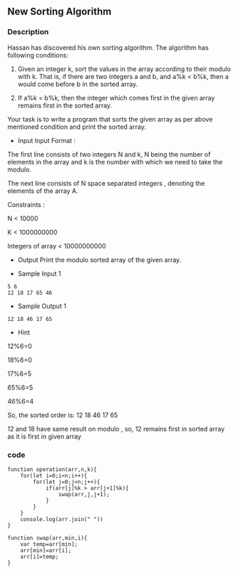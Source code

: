 ## New Sorting Algorithm

### Description

Hassan has discovered his own sorting algorithm. The algorithm has following conditions:

1. Given an integer k, sort the values in the array according to their modulo with k. That is, if there are two integers a and b, and a%k < b%k, then a would come before b in the sorted array.

2. If a%k = b%k, then the integer which comes first in the given array remains first in the sorted array.

Your task is to write a program that sorts the given array as per above mentioned condition and print the sorted array.

- Input
  Input Format :

The first line consists of two integers N and k, N being the number of elements in the array and k is the number with which we need to take the modulo.

The next line consists of N space separated integers , denoting the elements of the array A.

Constraints :

N < 10000

K < 1000000000

Integers of array < 10000000000

- Output
  Print the modulo sorted array of the given array.

* Sample Input 1

```
5 6
12 18 17 65 46
```

- Sample Output 1

```
12 18 46 17 65
```

- Hint

12%6=0

18%6=0

17%6=5

65%6=5

46%6=4

So, the sorted order is: 12 18 46 17 65

12 and 18 have same result on modulo , so, 12 remains first in sorted array as it is first in given array

### code

```
function operation(arr,n,k){
    for(let i=0;i<n;i++){
        for(let j=0;j<n;j++){
            if(arr[j]%k > arr[j+1]%k){
                swap(arr,j,j+1);
            }
        }
    }
    console.log(arr.join(" "))
}

function swap(arr,min,i){
    var temp=arr[min];
    arr[min]=arr[i];
    arr[i]=temp;
}

```
